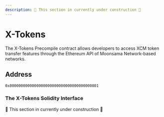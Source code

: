 ```yaml
---
description: 🚧 This section in currently under construction 🚧
---
```


# X-Tokens  

The X-Tokens Precompile contract allows developers to access XCM token transfer features through the Ethereum API of
Moonsama Network-based networks. 

## Address

`0x0000000000000000000000000000000000000801`

### The X-Tokens Solidity Interface

🚧 This section in currently under construction 🚧
